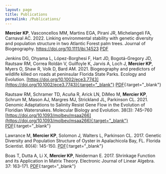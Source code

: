 ```yaml
---
layout: page
title: Publications
permalink: /Publications/
---
```


**Mercier KP**, Vasconcellos MM, Martins EGA, Pirani JR, Michelangeli FA, Carnaval AC. 2022. Linking environmental stability with genetic diversity and population structure in two Atlantic Forest palm trees. Journal of Biogeography. https://doi.org/10.1111/jbi.14523 [PDF](Publications/2023Mercier.pdf)

Jenkins DG, Ohyama L, López-Borghesi F, Hart JD, Bogotá-Gregory JD, Rautsaw RM, Correa Roldán V, Guilfoyle K, Jarvis A, Loch J, **Mercier KP**, Myers O, Shaw R, Volk D, Bard AM. 2021. Biogeography and predictors of wildlife killed on roads at peninsular Florida State Parks. Ecology and Evolution. [https://doi.org/10.1002/ece3.7743](https://doi.org/10.1002/ece3.7743){:target="_blank"} [PDF](Publications/2021Jenkins.pdf){:target="_blank"}

Rautsaw RM, Schramer TD, Acuña R, Arick LN, DiMeo M, **Mercier KP**, Schrum M, Mason AJ, Margres MJ, Strickland JL, Parkinson CL. 2021. Genomic Adaptations to Salinity Resist Gene Flow in the Evolution of Floridian Watersnakes. Molecular Biology and Evolution. 38(3): 745–760 [https://doi.org/10.1093/molbev/msaa266](https://doi.org/10.1093/molbev/msaa266){:target="_blank"} [PDF](Publications/2021Rautsaw.pdf){:target="_blank"}

Lawrance M, **Mercier KP**, Solomon J, Walters L, Parkinson CL. 2017. Genetic Diversity and Population Structure of Oyster in Apalachicola Bay, FL. Florida Scientist. 80(4): 145-150. [PDF](Publications/2017Lawrance.pdf){:target="_blank"}

Boas T, Dutta A, Li X, **Mercier KP**, Neiderman E. 2017. Shrinkage Function and its Application in Matrix Theory. Electronic Journal of Linear Algebra. 37: 163-171. [PDF](Publications/2017Boas.pdf){:target="_blank"}
